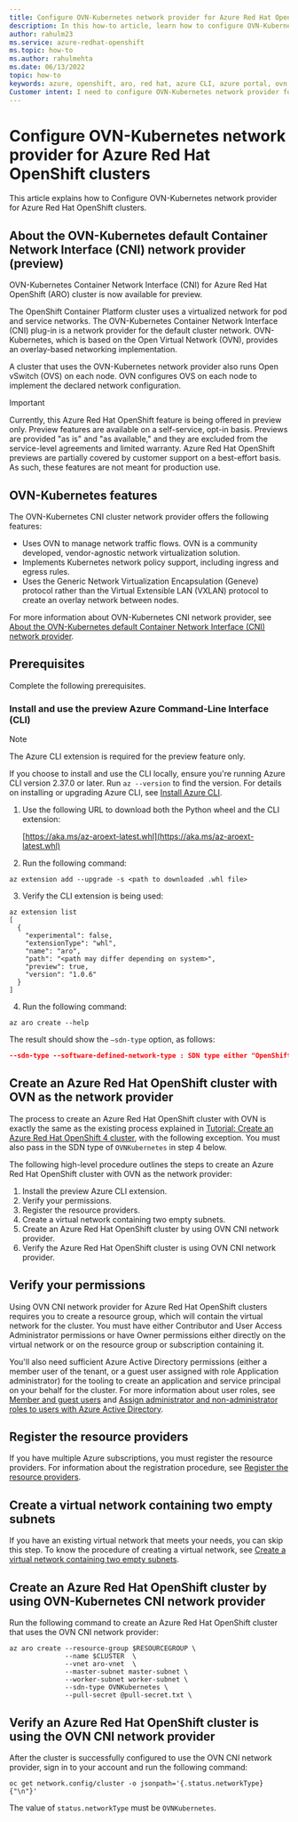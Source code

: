 ```yaml
---
title: Configure OVN-Kubernetes network provider for Azure Red Hat OpenShift clusters (preview)
description: In this how-to article, learn how to configure OVN-Kubernetes network provider for Azure Red Hat OpenShift clusters (preview).
author: rahulm23
ms.service: azure-redhat-openshift
ms.topic: how-to
ms.author: rahulmehta
ms.date: 06/13/2022
topic: how-to
keywords: azure, openshift, aro, red hat, azure CLI, azure portal, ovn, ovn-kubernetes, CNI, Container Network Interface
Customer intent: I need to configure OVN-Kubernetes network provider for Azure Red Hat OpenShift clusters.
---
```


# Configure OVN-Kubernetes network provider for Azure Red Hat OpenShift clusters 

This article explains how to Configure OVN-Kubernetes network provider for Azure Red Hat OpenShift clusters. 

## About the OVN-Kubernetes default Container Network Interface (CNI) network provider (preview)

OVN-Kubernetes Container Network Interface (CNI) for Azure Red Hat OpenShift (ARO) cluster is now available for preview. 

The OpenShift Container Platform cluster uses a virtualized network for pod and service networks. The OVN-Kubernetes Container Network Interface (CNI) plug-in is a network provider for the default cluster network. OVN-Kubernetes, which is based on the Open Virtual Network (OVN), provides an overlay-based networking implementation. 

A cluster that uses the OVN-Kubernetes network provider also runs Open vSwitch (OVS) on each node. OVN configures OVS on each node to implement the declared network configuration.

> [!IMPORTANT]
> Currently, this Azure Red Hat OpenShift feature is being offered in preview only. Preview features are available on a self-service, opt-in basis. Previews are provided "as is" and "as available," and they are excluded from the service-level agreements and limited warranty. Azure Red Hat OpenShift previews are partially covered by customer support on a best-effort basis. As such, these features are not meant for production use.

## OVN-Kubernetes features

The OVN-Kubernetes CNI cluster network provider offers the following features:

* Uses OVN to manage network traffic flows. OVN is a community developed, vendor-agnostic network virtualization solution.
* Implements Kubernetes network policy support, including ingress and egress rules.
* Uses the Generic Network Virtualization Encapsulation (Geneve) protocol rather than the Virtual Extensible LAN (VXLAN) protocol to create an overlay network between nodes.

For more information about OVN-Kubernetes CNI network provider, see [About the OVN-Kubernetes default Container Network Interface (CNI) network provider](https://docs.openshift.com/container-platform/4.10/networking/ovn_kubernetes_network_provider/about-ovn-kubernetes.html).

## Prerequisites

Complete the following prerequisites.
### Install and use the preview Azure Command-Line Interface (CLI)

> [!NOTE] 
> The Azure CLI extension is required for the preview feature only. 

If you choose to install and use the CLI locally, ensure you're running Azure CLI version 2.37.0 or later. Run `az --version` to find the version. For details on installing or upgrading Azure CLI, see [Install Azure CLI](/cli/azure/install-azure-cli).

1. Use the following URL to download both the Python wheel and the CLI extension: 

    [https://aka.ms/az-aroext-latest.whl](https://aka.ms/az-aroext-latest.whl)

2. Run the following command:

```azurecli-interactive
az extension add --upgrade -s <path to downloaded .whl file>
```

3. Verify the CLI extension is being used:

```azurecli-interactive
az extension list
[
  {
    "experimental": false,
    "extensionType": "whl",
    "name": "aro",
    "path": "<path may differ depending on system>",
    "preview": true,
    "version": "1.0.6"
  }
]
```

4. Run the following command:

```azurecli-interactive
az aro create --help
```

The result should show the `–sdn-type` option, as follows: 

```json
--sdn-type --software-defined-network-type : SDN type either "OpenShiftSDN" (default) or "OVNKubernetes". Allowed values: OVNKubernetes, OpenShiftSDN
```

## Create an Azure Red Hat OpenShift cluster with OVN as the network provider

The process to create an Azure Red Hat OpenShift cluster with OVN is exactly the same as the existing process explained in [Tutorial: Create an Azure Red Hat OpenShift 4 cluster](tutorial-create-cluster.md), with the following exception. You must also pass in the SDN type of `OVNKubernetes` in step 4 below. 

The following high-level procedure outlines the steps to create an Azure Red Hat OpenShift cluster with OVN as the network provider:

1. Install the preview Azure CLI extension.
2. Verify your permissions.
3. Register the resource providers.
4. Create a virtual network containing two empty subnets.
5. Create an Azure Red Hat OpenShift cluster by using OVN CNI network provider.
6. Verify the Azure Red Hat OpenShift cluster is using OVN CNI network provider.

## Verify your permissions

Using OVN CNI network provider for Azure Red Hat OpenShift clusters requires you to create a resource group, which will contain the virtual network for the cluster. You must have either Contributor and User Access Administrator permissions or have Owner permissions either directly on the virtual network or on the resource group or subscription containing it.

You'll also need sufficient Azure Active Directory permissions (either a member user of the tenant, or a guest user assigned with role Application administrator) for the tooling to create an application and service principal on your behalf for the cluster. For more information about user roles, see [Member and guest users](../active-directory/fundamentals/users-default-permissions.md#member-and-guest-users) and [Assign administrator and non-administrator roles to users with Azure Active Directory](../active-directory/fundamentals/active-directory-users-assign-role-azure-portal.md).

## Register the resource providers

If you have multiple Azure subscriptions, you must register the resource providers. For information about the registration procedure, see [Register the resource providers](tutorial-create-cluster.md#register-the-resource-providers).

## Create a virtual network containing two empty subnets

If you have an existing virtual network that meets your needs, you can skip this step. To know the procedure of creating a virtual network, see [Create a virtual network containing two empty subnets](tutorial-create-cluster.md#create-a-virtual-network-containing-two-empty-subnets).

## Create an Azure Red Hat OpenShift cluster by using OVN-Kubernetes CNI network provider

Run the following command to create an Azure Red Hat OpenShift cluster that uses the OVN CNI network provider:

```
az aro create --resource-group $RESOURCEGROUP \
              --name $CLUSTER  \
              --vnet aro-vnet  \
              --master-subnet master-subnet \
              --worker-subnet worker-subnet \
              --sdn-type OVNKubernetes \
              --pull-secret @pull-secret.txt \
```

## Verify an Azure Red Hat OpenShift cluster is using the OVN CNI network provider

After the cluster is successfully configured to use the OVN CNI network provider, sign in to your account and run the following command:

```
oc get network.config/cluster -o jsonpath='{.status.networkType}{"\n"}'
```

The value of `status.networkType` must be `OVNKubernetes`.
